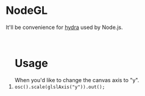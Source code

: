 # NodeGL
<p>It'll be convenience for <a href="https://hydra.ojack.xyz">hydra</a> used by Node.js.</p>
<br>
<ul><h1>Usage</h1></ul>
<ol>When you'd like to change the canvas axis to "y".
  <li><code>osc().scale(glslAxis("y")).out();</code></li>
</ol>
